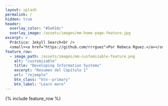 ```yaml
---
layout: splash
permalink: /
hidden: true
header:
  overlay_color: "#5e616c"
  overlay_image: /assets/images/mm-home-page-feature.jpg
excerpt: >
  Práctica: Jekyll Search<br />
  <small><a href="https://github.com/rrrguez">Por Rebeca Rguez.</a></small>
feature_row:
  - image_path: /assets/images/mm-customizable-feature.png
    alt: "customizable"
    title: "Developing Information Systems"
    excerpt: "Resumen del Capítulo 1"
    url: "/ejemplo"
    btn_class: "btn--primary"
    btn_label: "Learn more"     
---
```


{% include feature_row %}
